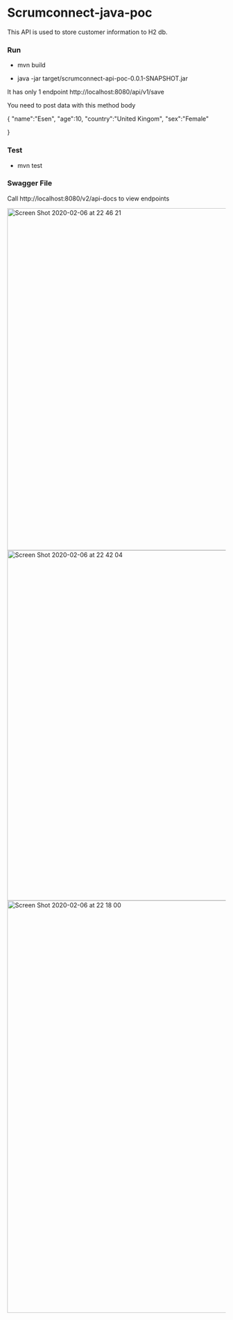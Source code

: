 # Scrumconnect-java-poc

This API is used to store customer information to H2 db.<br/>

### Run

  - mvn build <br/>

  - java -jar target/scrumconnect-api-poc-0.0.1-SNAPSHOT.jar <br/>
  
It has only 1 endpoint  http://localhost:8080/api/v1/save<br/>

You need to post data with this method body<br/>

{
	"name":"Esen",
	"age":10,
 	"country":"United Kingom",
 	"sex":"Female"

}


### Test
- mvn test

### Swagger File

Call http://localhost:8080/v2/api-docs to view endpoints

<img width="789" alt="Screen Shot 2020-02-06 at 22 46 21" src="https://user-images.githubusercontent.com/33178686/73985254-9ed25b80-4932-11ea-8b22-27bd0124e2b7.png"> 

<img width="808" alt="Screen Shot 2020-02-06 at 22 42 04" src="https://user-images.githubusercontent.com/33178686/73985030-0b992600-4932-11ea-9236-5854e99c9da5.png">

<img width="951" alt="Screen Shot 2020-02-06 at 22 18 00" src="https://user-images.githubusercontent.com/33178686/73983666-d3441880-492e-11ea-9809-9855b480250f.png">



